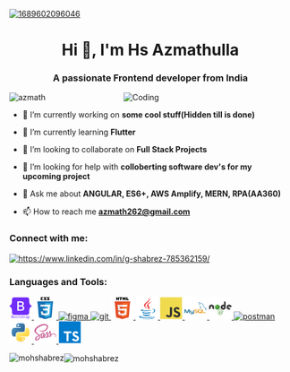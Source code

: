 [![1689602096046](https://github.com/mohshabrez/mohshabrez/assets/31725739/ed050e7b-d4b7-45aa-8ae5-18d521c6a917)
](https://shabrezs-port.netlify.app/)
<h1 align="center">Hi 👋, I'm Hs Azmathulla</h1>
<h3 align="center">A passionate Frontend developer from India</h3>
<img align="right" alt="Coding" width="300" src="https://media.tenor.com/rePDfDWO3XoAAAAd/hacking.gif">

<p align="left"> <img src="https://komarev.com/ghpvc/?username=mohshabrez&label=Profile%20views&color=0e75b6&style=flat" alt="azmath" /> </p>

- 🔭 I’m currently working on **some cool stuff(Hidden till is done)**

- 🌱 I’m currently learning **Flutter**

- 👯 I’m looking to collaborate on **Full Stack Projects**

- 🤝 I’m looking for help with **colloberting software dev's for my upcoming project**

- 💬 Ask me about **ANGULAR, ES6+, AWS Amplify, MERN, RPA(AA360)**

- 📫 How to reach me **azmath262@gmail.com**


<h3 align="left">Connect with me:</h3>
<p align="left">
<a href="https://linkedin.com/in/https://www.linkedin.com/in/g-shabrez-785362159/" target="blank"><img align="center" src="https://www.linkedin.com/in/azmathulla-khan-a98561179?utm_source=share&utm_campaign=share_via&utm_content=profile&utm_medium=android_app" alt="https://www.linkedin.com/in/g-shabrez-785362159/" height="30" width="40" /></a>


</p>

<h3 align="left">Languages and Tools:</h3>
<p align="left"> <a href="https://getbootstrap.com" target="_blank" rel="noreferrer"> <img src="https://raw.githubusercontent.com/devicons/devicon/master/icons/bootstrap/bootstrap-plain-wordmark.svg" alt="bootstrap" width="40" height="40"/> </a>  <a href="https://www.w3schools.com/css/" target="_blank" rel="noreferrer"> <img src="https://raw.githubusercontent.com/devicons/devicon/master/icons/css3/css3-original-wordmark.svg" alt="css3" width="40" height="40"/> </a> <a href="https://www.figma.com/" target="_blank" rel="noreferrer"> <img src="https://www.vectorlogo.zone/logos/figma/figma-icon.svg" alt="figma" width="40" height="40"/> </a> <a href="https://git-scm.com/" target="_blank" rel="noreferrer"> <img src="https://www.vectorlogo.zone/logos/git-scm/git-scm-icon.svg" alt="git" width="40" height="40"/> </a> <a href="https://www.w3.org/html/" target="_blank" rel="noreferrer"> <img src="https://raw.githubusercontent.com/devicons/devicon/master/icons/html5/html5-original-wordmark.svg" alt="html5" width="40" height="40"/> </a> <a href="https://www.java.com" target="_blank" rel="noreferrer"> <img src="https://raw.githubusercontent.com/devicons/devicon/master/icons/java/java-original.svg" alt="java" width="40" height="40"/> </a> <a href="https://developer.mozilla.org/en-US/docs/Web/JavaScript" target="_blank" rel="noreferrer"> <img src="https://raw.githubusercontent.com/devicons/devicon/master/icons/javascript/javascript-original.svg" alt="javascript" width="40" height="40"/> </a> <a href="https://www.mysql.com/" target="_blank" rel="noreferrer"> <img src="https://raw.githubusercontent.com/devicons/devicon/master/icons/mysql/mysql-original-wordmark.svg" alt="mysql" width="40" height="40"/> </a> <a href="https://nodejs.org" target="_blank" rel="noreferrer"> <img src="https://raw.githubusercontent.com/devicons/devicon/master/icons/nodejs/nodejs-original-wordmark.svg" alt="nodejs" width="40" height="40"/> </a> <a href="https://postman.com" target="_blank" rel="noreferrer"> <img src="https://www.vectorlogo.zone/logos/getpostman/getpostman-icon.svg" alt="postman" width="40" height="40"/> </a> <a href="https://www.python.org" target="_blank" rel="noreferrer"> <img src="https://raw.githubusercontent.com/devicons/devicon/master/icons/python/python-original.svg" alt="python" width="40" height="40"/> </a> <a href="https://sass-lang.com" target="_blank" rel="noreferrer"> <img src="https://raw.githubusercontent.com/devicons/devicon/master/icons/sass/sass-original.svg" alt="sass" width="40" height="40"/> </a> <a href="https://www.typescriptlang.org/" target="_blank" rel="noreferrer"> <img src="https://raw.githubusercontent.com/devicons/devicon/master/icons/typescript/typescript-original.svg" alt="typescript" width="40" height="40"/> </a> </p>

<p><img align="left" src="https://github-readme-stats.vercel.app/api/top-langs?username=mohshabrez&show_icons=true&locale=en&layout=compact" alt="mohshabrez" /></p>

<!-- <p>&nbsp;<img align="center" src="https://github-readme-stats.vercel.app/api?username=mohshabrez&show_icons=true&locale=en" alt="mohshabrez" /></p> -->

<p><img align="center" src="https://github-readme-streak-stats.herokuapp.com/?user=mohshabrez&" alt="mohshabrez" /></p>
